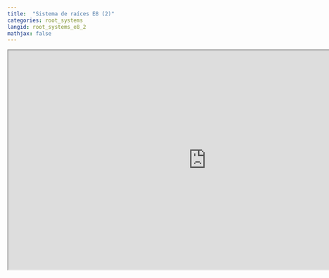 ```yaml
---
title:  "Sistema de raíces E8 (2)"
categories: root_systems
langid: root_systems_e8_2
mathjax: false
---
```


<iframe width="900" height="500"
	src="https://www.youtube.com/embed/aBYNpCffYX8">
</iframe>
